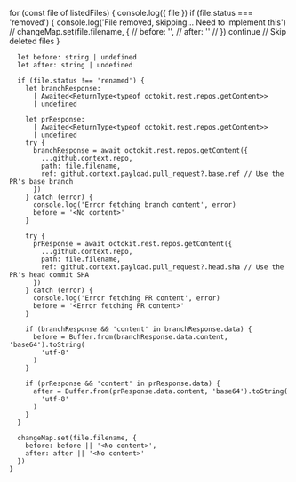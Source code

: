 for (const file of listedFiles) {
      console.log({ file })
      if (file.status === 'removed') {
        console.log('File removed, skipping... Need to implement this')
        // changeMap.set(file.filename, {
        //   before: '',
        //   after: ''
        // })
        continue // Skip deleted files
      }

      let before: string | undefined
      let after: string | undefined

      if (file.status !== 'renamed') {
        let branchResponse:
          | Awaited<ReturnType<typeof octokit.rest.repos.getContent>>
          | undefined

        let prResponse:
          | Awaited<ReturnType<typeof octokit.rest.repos.getContent>>
          | undefined
        try {
          branchResponse = await octokit.rest.repos.getContent({
            ...github.context.repo,
            path: file.filename,
            ref: github.context.payload.pull_request?.base.ref // Use the PR's base branch
          })
        } catch (error) {
          console.log('Error fetching branch content', error)
          before = '<No content>'
        }

        try {
          prResponse = await octokit.rest.repos.getContent({
            ...github.context.repo,
            path: file.filename,
            ref: github.context.payload.pull_request?.head.sha // Use the PR's head commit SHA
          })
        } catch (error) {
          console.log('Error fetching PR content', error)
          before = '<Error fetching PR content>'
        }

        if (branchResponse && 'content' in branchResponse.data) {
          before = Buffer.from(branchResponse.data.content, 'base64').toString(
            'utf-8'
          )
        }

        if (prResponse && 'content' in prResponse.data) {
          after = Buffer.from(prResponse.data.content, 'base64').toString(
            'utf-8'
          )
        }
      }

      changeMap.set(file.filename, {
        before: before || '<No content>',
        after: after || '<No content>'
      })
    }
